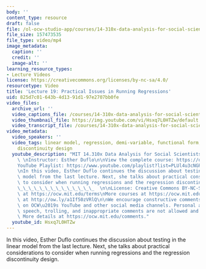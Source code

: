 ```yaml
---
body: ''
content_type: resource
draft: false
file: /ol-ocw-studio-app/courses/14-310x-data-analysis-for-social-scientists-spring-2023/14310x-lecture-19_360p_16_9.mp4
file_size: 157473535
file_type: video/mp4
image_metadata:
  caption: ''
  credit: ''
  image-alt: ''
learning_resource_types:
- Lecture Videos
license: https://creativecommons.org/licenses/by-nc-sa/4.0/
resourcetype: Video
title: 'Lecture 19: Practical Issues in Running Regressions'
uid: 825d7c01-643b-4d13-91d1-97e2707bb0fe
video_files:
  archive_url: ''
  video_captions_file: /courses/14-310x-data-analysis-for-social-scientists-spring-2023/1_kGDWXHT_HDEtQKZoxdktyuWfJGQhnAz_transcript.webvtt
  video_thumbnail_file: https://img.youtube.com/vi/Hsxq7L0HTZw/default.jpg
  video_transcript_file: /courses/14-310x-data-analysis-for-social-scientists-spring-2023/1_kGDWXHT_HDEtQKZoxdktyuWfJGQhnAz_transcript.pdf
video_metadata:
  video_speakers: ''
  video_tags: linear model, regression, demi-variable, functional form, regression
    discontinuity design
  youtube_description: "MIT 14.310x Data Analysis for Social Scientists, Spring 2023\
    \ \nInstructor: Esther Duflo\n\nView the complete course: https://ocw.mit.edu/courses/14-310x-data-analysis-for-social-scientists-spring-2023\n\
    YouTube Playlist: https://www.youtube.com/playlist?list=PLUl4u3cNGP61ATaGTFcSp7bhogloD2wHP\n\
    \nIn this video, Esther Duflo continues the discussion about testing in the linear\
    \ model from the last lecture. Next, she talks about practical considerations\
    \ to consider when running regressions and the regression discontinuity design.\_\
    \_\_\_\_\_\_\_\_\_\_\_\_\_\_  \n\nLicense: Creative Commons BY-NC-SA\nMore information\
    \ at https://ocw.mit.edu/terms\nMore courses at https://ocw.mit.edu\nSupport OCW\
    \ at http://ow.ly/a1If50zVRlQ\n\nWe encourage constructive comments and discussion\
    \ on OCW\u2019s YouTube and other social media channels. Personal attacks, hate\
    \ speech, trolling, and inappropriate comments are not allowed and may be removed.\
    \ More details at https://ocw.mit.edu/comments."
  youtube_id: Hsxq7L0HTZw
---
```

In this video, Esther Duflo continues the discussion about testing in the linear model from the last lecture. Next, she talks about practical considerations to consider when running regressions and the regression discontinuity design.
